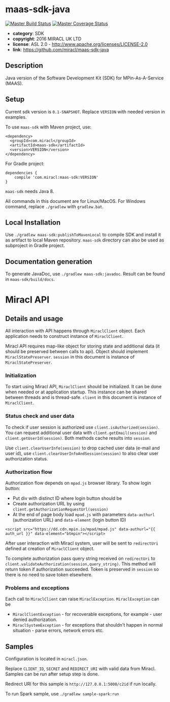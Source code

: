 # maas-sdk-java

[![Master Build Status](https://secure.travis-ci.org/miracl/maas-sdk-java.png?branch=master)](https://travis-ci.org/miracl/maas-sdk-java?branch=master)
[![Master Coverage Status](https://coveralls.io/repos/miracl/maas-sdk-java/badge.svg?branch=master&service=github)](https://coveralls.io/github/miracl/maas-sdk-java?branch=master)

* **category**:    SDK
* **copyright**:   2016 MIRACL UK LTD
* **license**:     ASL 2.0 - http://www.apache.org/licenses/LICENSE-2.0
* **link**:        https://github.com/miracl/maas-sdk-java

## Description

Java version of the Software Development Kit (SDK) for MPin-As-A-Service (MAAS).


## Setup

Current sdk version is `0.1-SNAPSHOT`. Replace `VERSION` with needed version in examples.

To use `maas-sdk` with Maven project, use:
```
<dependency>
  <groupId>com.miracl</groupId>
  <artifactId>maas-sdk</artifactId>
  <version>VERSION</version>
</dependency>
```

For Gradle project:
```
dependencies {
    compile 'com.miracl:maas-sdk:VERSION'
}
```

`maas-sdk` needs Java 8.

All commands in this document are for Linux/MacOS. For Windows command, replace `./gradlew` with `gradlew.bat`.

## Local Installation

Use `./gradlew maas-sdk:publishToMavenLocal` to compile SDK and install it as artifact to local Maven repository.
`maas-sdk` directory can also be used as subproject in Gradle project.

## Documentation generation

To generate JavaDoc, use `./gradlew maas-sdk:javadoc`. Result can be found in `maas-sdk/build/docs`.

# Miracl API

## Details and usage

All interaction with API happens through `MiraclClient` object. Each
application needs to construct instance of `MiraclClient`.

Miracl API requires map-like object for storing state and additional data (it
should be preserved between calls to api). Object should implement `MiraclStatePreserver`.
`session` in this document is instance of `MiraclStatePreserver`.

### Initialization
To start using Miracl API, `MiraclClient` should be initialized. It can be done
when needed or at application startup. This instance can be shared between
threads and is thread-safe. `client` in this document is instance of `MiraclClient`.

### Status check and user data

To check if user session is authorized use `client.isAuthorized(session)`. You can
 request additional user data with `client.getEmail(session)` and
 `client.getUserId(session)`. Both methods cache results into `session`.

Use `client.clearUserInfo(session)` to drop cached user data (e-mail and
user id), use `client.clearUserInfoAndSession(session)` to also clear user authorization status.

### Authorization flow

Authorization flow depends on `mpad.js` browser library. To show login button:

* Put div with distinct ID where login button should be
* Create authorization URL by using `client.getAuthorizationRequestUrl(session)`
* At the end of page body load `mpad.js` with parameters `data-authurl`
(authorization URL) and `data-element` (login button ID)

```
<script src="https://dd.cdn.mpin.io/mpad/mpad.js" data-authurl="{{ auth_url }}" data-element="btmpin"></script>
```

After user interaction with Miracl system, user will be sent to `redirectUri` defined at
creation of `MiraclClient` object.

To complete authorization pass query string received on `redirectUri` to
`client.validateAuthorization(session,query_string)`. This method will return
token if authorization succeeded. Token is preserved in `session` so there
is no need to save token elsewhere.

### Problems and exceptions

Each call to `MiraclClient` can raise `MiraclException`. `MiraclException` can be

* `MiraclClientException` - for recoverable exceptions, for example - user denied authorization.
* `MiraclSystemException` - for exceptions that shouldn't happen in normal situation - parse errors, network errors etc.

## Samples


Configuration is located in `miracl.json`.

Replace `CLIENT_ID`, `SECRET` and `REDIRECT_URI` with valid data from
Miracl. Samples can be run after setup step is done.

Redirect URI for this sample is `http://127.0.0.1:5000/c2id` if run locally.

To run Spark sample, use `./gradlew sample-spark:run`
